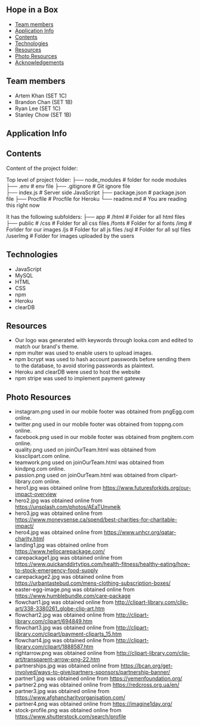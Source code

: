## Hope in a Box

* [Team members](#team-info)
* [Application Info](#info)
* [Contents](#content)
* [Technologies](#technologies)
* [Resources](#resources)
* [Photo Resources](#photo-resources)
* [Acknowledgements](#acknowledgements)


## Team members
- Artem Khan (SET 1C)
- Brandon Chan (SET 1B)
- Ryan Lee (SET 1C)
- Stanley Chow (SET 1B)

## Application Info

## Contents
Content of the project folder:


 Top level of project folder: 
├── node_modules             # folder for node modules
├── .env                     # env file
├── .gitignore               # Git ignore file              
├── index.js                 # Server side JavaScript
├── package.json             # package.json file 
├── Procfile                 # Procfile for Heroku
└── readme.md                # You are reading this right now

It has the following subfolders:
├── app                      # 
    /html                    # Folder for all html files
├── public                   # 
    /css                     # Folder for all css files
    /fonts                   # Folder for al fonts
    /img                     # Forlder for our images 
    /js                      # Folder for all js files
    /sql                     # Folder for all sql files
    /userImg                 # Folder for images uploaded by the users

## Technologies
- JavaScript
- MySQL
- HTML 
- CSS
- npm
- Heroku
- clearDB

## Resources 
- Our logo was generated with keywords through looka.com and edited to match our brand's theme.
- npm multer was used to enable users to upload images.
- npm bcrypt was used to hash account passwords before sending them to the database, to avoid storing passwords as plaintext.
- Heroku and clearDB were used to host the website
- npm stripe was used to implement payment gateway

## Photo Resources  
- instagram.png used in our mobile footer was obtained from pngEgg.com online.
- twitter.png used in our mobile footer was obtained from toppng.com online.    
- facebook.png used in our mobile footer was obtained from pngitem.com online.
- quality.png used on joinOurTeam.html was obtained from kissclipart.com online.
- teamwork.png used on joinOurTeam.html was obtained from kindpng.com online.
- passion.png used on joinOurTeam.html was obtained from clipart-library.com online.
- hero1.jpg was obtained online from https://www.futuresforkids.org/our-impact-overview
- hero2.jpg was obtained online from https://unsplash.com/photos/AEaTUnvneik
- hero3.jpg was obtained online from https://www.moneysense.ca/spend/best-charities-for-charitable-impact/
- hero4.jpg was obtained online from https://www.unhcr.org/qatar-charity.html
- landing1.jpg was obtained online from https://www.hellocarepackage.com/
- carepackage1.jpg was obtained online from https://www.quickanddirtytips.com/health-fitness/healthy-eating/how-to-stock-emergency-food-supply
- carepackage2.jpg was obtained online from  https://urbantastebud.com/mens-clothing-subscription-boxes/
- easter-egg-image.png was obtained online from https://www.humblebundle.com/care-package
- flowchart1.jpg was obtained online from http://clipart-library.com/clip-art/338-3380261_globe-clip-art.htm
- flowchart2.jpg was obtained online from http://clipart-library.com/clipart/694849.htm
- flowchart3.jpg was obtained online from http://clipart-library.com/clipart/payment-cliparts_15.htm
- flowchart4.jpg was obtained online from http://clipart-library.com/clipart/1888587.htm
- rightarrow.png was obtained online from http://clipart-library.com/clip-art/transparent-arrow-png-22.htm
- partnerships.jpg was obtained online from https://bcan.org/get-involved/ways-to-give/partners-sponsors/partnership-banner/
- partner1.jpg was obtained online from https://yemenfoundation.org/
- partner2.png was obtained online from https://redcross.org.ua/en/
- partner3.jpg was obtained online from https://www.afghancharityorganisation.com/
- partner4.png was obtained online from https://imagine1day.org/
- stock-profile.png was obtained online from https://www.shutterstock.com/search/profile
